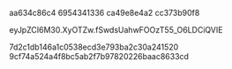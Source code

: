 

aa634c86c4
6954341336
ca49e8e4a2
cc373b90f8

eyJpZCI6M30.XyOTZw.fSwdsUahwFOOzT55_O6LDCiQVIE

7d2c1db146a1c0538ecd3e793ba2c30a241520
9cf74a524a4f8bc5ab2f7b97820226baac8633cd